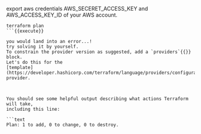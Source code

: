 export aws credentials AWS_SECERET_ACCESS_KEY and AWS_ACCESS_KEY_ID of your AWS account.

```shell
terraform plan
```{{execute}}

you would land into an error...!
try solving it by yourself.
To constrain the provider version as suggested, add a `providers`{{}} block.
Let's do this for the
[template](https://developer.hashicorp.com/terraform/language/providers/configuration)
provider.



You should see some helpful output describing what actions Terraform will take,
including this line:

```text
Plan: 1 to add, 0 to change, 0 to destroy.
```
